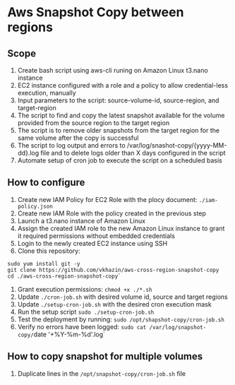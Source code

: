 # Aws Snapshot Copy between regions

## Scope

1. Create bash script using aws-cli runing on Amazon Linux t3.nano instance
2. EC2 instance configured with a role and a policy to allow credential-less execution, manually
3. Input parameters to the script: source-volume-id, source-region, and target-region
4. The script to find and copy the latest snapshot available for the volume provided from the source region to the target region
5. The script is to remove older snapshots from the target region for the same volume after the copy is successful
6. The script to log output and errors to /var/log/snashot-copy/{yyyy-MM-dd}.log file and to delete logs older than X days configured in the script
7. Automate setup of cron job to execute the script on a scheduled basis

## How to configure

1. Create new IAM Policy for EC2 Role with the plocy document: `./iam-policy.json`
1. Create new IAM Role with the policy created in the previous step
1. Launch a t3.nano instance of Amazon Linux
1. Assign the created IAM role to the new Amazon Linux instance to grant it required permissions without embedded credentials
1. Login to the newly created EC2 instance using SSH
1. Clone this repository:
```
sudo yum install git -y
git clone https://github.com/vkhazin/aws-cross-region-snapshot-copy
cd ./aws-cross-region-snapshot-copy`
```
1. Grant execution permissions: `chmod +x ./*.sh`
1. Update `./cron-job.sh` with desired volume id, source and target regions
1. Update `./setup-cron-job.sh` with the desired cron execution mask
1. Run the setup script `sudo ./setup-cron-job.sh`
1. Test the deployment by running: `sudo /opt/shapshot-copy/cron-job.sh`
1. Verify no errors have been logged: `sudo cat /var/log/snapshot-copy/`date '+%Y-%m-%d'.log`

## How to copy snapshot for multiple volumes

1. Duplicate lines in the `/opt/snapshot-copy/cron-job.sh` file